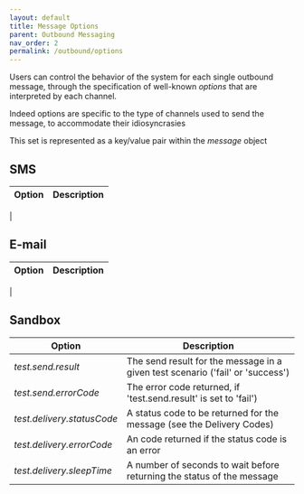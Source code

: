 ```yaml
---
layout: default
title: Message Options
parent: Outbound Messaging
nav_order: 2
permalink: /outbound/options
---
```


Users can control the behavior of the system for each single outbound message, through the specification of well-known _options_ that are interpreted by each channel.

Indeed options are specific to the type of channels used to send the message, to accommodate their idiosyncrasies 

This set is represented as a key/value pair within the _message_ object

## SMS

| Option              | Description                                    |
|---------------------|------------------------------------------------|
|

## E-mail

| Option              | Description                                    |
|---------------------|------------------------------------------------|
|

## Sandbox

| Option                     | Description                                                                     |
|----------------------------|---------------------------------------------------------------------------------|
| _test.send.result_         | The send result for the message in a given test scenario ('fail' or 'success')  |
| _test.send.errorCode_      | The error code returned, if 'test.send.result' is set to 'fail')                |
| _test.delivery.statusCode_ | A status code to be returned for the message (see the Delivery Codes)           |
| _test.delivery.errorCode_  | An code returned if the status code is an error                                 |
| _test.delivery.sleepTime_  | A number of seconds to wait before returning the status of the message          |